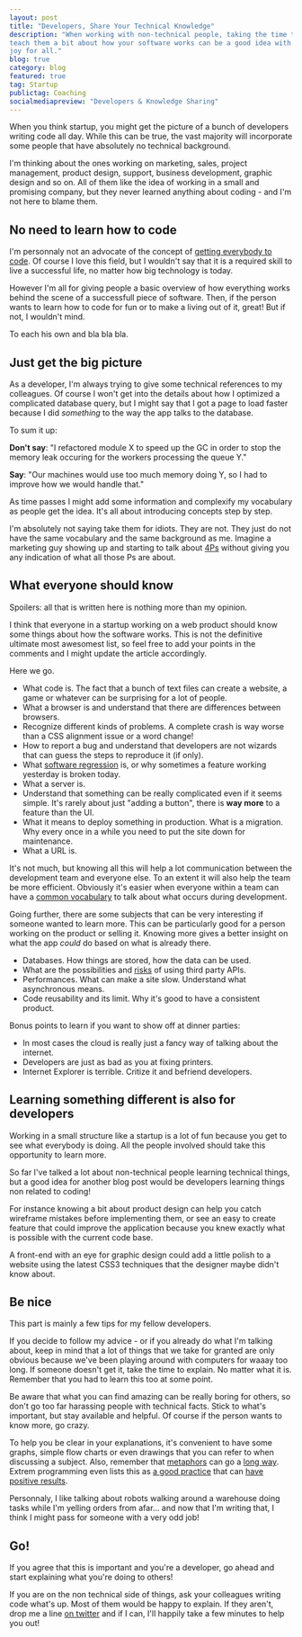 ```yaml
---
layout: post
title: "Developers, Share Your Technical Knowledge"
description: "When working with non-technical people, taking the time to
teach them a bit about how your software works can be a good idea with
joy for all."
blog: true
category: blog
featured: true
tag: Startup
publictag: Coaching
socialmediapreview: "Developers & Knowledge Sharing"
---
```


When you think startup, you might get the picture of a bunch of
developers writing code all day. While this can be true, the vast
majority will incorporate some people that have absolutely no technical
background.

I'm thinking about the ones working on marketing, sales, project management, product design,
support, business development, graphic design and so on. All of them like the
idea of working in a small and promising company, but they never learned
anything about coding - and I'm not here to blame them.


## No need to learn how to code

I'm personnaly not an advocate of the concept of [getting everybody to code][1].
Of course I love this field, but I wouldn't say that it is a
required skill to live a successful life, no matter how big technology is today.

However I'm all for giving people a basic overview of how everything
works behind the scene of a successfull piece of software. Then, if the
person wants to learn how to code for fun or to make a living out of it,
great! But if not, I wouldn't mind.

To each his own and bla bla bla.


## Just get the big picture

As a developer, I'm always trying to give some technical references
to my colleagues. Of course I won't get into
the details about how I optimized a complicated database query, but I
might say that I got a page to load faster because I did _something_ to
the way the app talks to the database.

To sum it up:

**Don't say**: "I refactored module X to speed up the GC in order to stop the memory
leak occuring for the workers processing the queue Y."

**Say**: "Our machines would use too much memory doing Y, so I had to improve how we
would handle that."

As time passes I might add some information and complexify my
vocabulary as people get the idea. It's all about introducing concepts
step by step.

I'm absolutely not saying take them for idiots. They are not. They just
do not have the same vocabulary and the same background as me. Imagine a
marketing guy showing up and starting to talk about [4Ps][2]
without giving you any indication of what all those Ps are about.

## What everyone should know

Spoilers: all that is written here is nothing more than my opinion.

I think that everyone in a startup working
on a web product should know some things about how the software works.
This is not the definitive ultimate most awesomest list,
so feel free to add your points in the comments and I might update the
article accordingly.

Here we go.

- What code is. The fact that a bunch of text files can
  create a website, a game or whatever can be surprising for a lot of people.
- What a browser is and understand that there are differences between
  browsers.
- Recognize different kinds of problems. A complete crash is way worse
  than a CSS alignment issue or a word change!
- How to report a bug and understand that developers are not wizards that can
  guess the steps to reproduce it (if only).
- What [software regression][3] is,
  or why sometimes a feature working yesterday is broken today.
- What a server is.
- Understand that something can be really complicated even if it seems
  simple. It's rarely about just "adding a button", there is **way more** to
  a feature than the UI.
- What it means to deploy something in production. What is a migration.
  Why every once in a while you need to put the site down for maintenance.
- What a URL is.

It's not much, but knowing all this will help a lot communication between the development
team and everyone else. To an extent it will also help the team be more
efficient. Obviously it's easier when everyone within a team
can have a [common vocabulary][4]
to talk about what occurs during development.

Going further, there are some subjects that can be very interesting if
someone wanted to learn more. This can be particularly good for a person
working on the product or selling it. Knowing more gives a better insight on what
the app _could_ do based on what is already there.

- Databases. How things are stored, how the data can be used.
- What are the possibilities and [risks][5]
  of using third party APIs.
- Performances. What can make a site slow. Understand what asynchronous means.
- Code reusability and its limit. Why it's good to have a consistent product.

Bonus points to learn if you want to show off at dinner parties:

- In most cases the cloud is really just a fancy way of talking about the internet.
- Developers are just as bad as you at fixing printers.
- Internet Explorer is terrible. Critize it and befriend developers.

## Learning something different is also for developers

Working in a small structure like a startup is a lot of fun because you
get to see what everybody is doing. All the people involved should take
this opportunity to learn more.

So far I've talked a lot about non-technical people learning technical things,
but a good idea for another blog post would be developers learning things
non related to coding!

For instance knowing a bit about product design can help you
catch wireframe mistakes before implementing them, or see an easy to
create feature that could improve the application because you knew exactly what
is possible with the current code base.

A front-end with an eye for graphic design could add a little polish to
a website using the latest CSS3 techniques that the designer maybe
didn't know about.

## Be nice

This part is mainly a few tips for my fellow developers.

If you decide to follow my advice - or if you already do what I'm
talking about, keep in mind that a lot of things that we take for granted are only
obvious because we've been playing around with computers for waaay too
long. If someone doesn't get it, take the time to explain. No matter what it
is. Remember that you had to learn this too at some point.

Be aware that what you can find amazing can
be really boring for others, so don't go too far harassing people with technical facts.
Stick to what's important, but stay available and helpful.
Of course if the person wants to know more, go crazy.

To help you be clear in your explanations, it's convenient to have some graphs,
simple flow charts or even drawings that you can refer to when discussing a subject.
Also, remember that
[metaphors][6]
can go a [long way][7]. Extrem programming
even lists this as [a good practice][8]
that can [have positive results][9].

Personnaly, I like talking about robots walking around a warehouse doing tasks while
I'm yelling orders from afar... and now that I'm writing that, I think I might pass for someone with a very odd job!


## Go!

If you agree that this is important and you're a developer,
go ahead and start explaining what you're doing to others!

If you are on the non technical side of things, ask your colleagues writing code what's up. Most of them
would be happy to explain. If they aren't, drop me a line [on twitter][10]
and if I can, I'll happily take a few minutes to help you out!

[1]:	http://www.codeyear.com/
[2]:	http://en.wikipedia.org/wiki/Marketing_mix
[3]:	http://en.wikipedia.org/wiki/Software_regression
[4]:	http://martinfowler.com/bliki/UbiquitousLanguage.html
[5]:	/blog/2012/09/24/working-with-apis-facebook/
[6]:	http://programmers.stackexchange.com/questions/2410/whats-a-good-programming-metaphor
[7]:	http://xenia.media.mit.edu/~mt/thesis/mt-thesis-2.2.html
[8]:	http://en.wikipedia.org/wiki/Extreme_programming_practices#System_metaphor
[9]:	http://reports-archive.adm.cs.cmu.edu/anon/isri/CMU-ISRI-03-103.pdf
[10]:	http://twitter.com/marcgg
